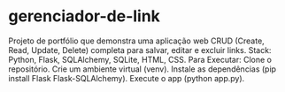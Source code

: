 # gerenciador-de-link
Projeto de portfólio que demonstra uma aplicação web CRUD (Create, Read, Update, Delete) completa para salvar, editar e excluir links. Stack: Python, Flask, SQLAlchemy, SQLite, HTML, CSS. Para Executar: Clone o repositório. Crie um ambiente virtual (venv). Instale as dependências (pip install Flask Flask-SQLAlchemy). Execute o app (python app.py).
